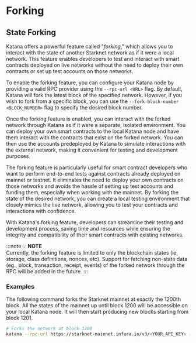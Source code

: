 # Forking

## State Forking

Katana offers a powerful feature called "*forking*," which allows you to interact with the state of another Starknet network as if it were a local network. This feature enables developers to test and interact with smart contracts deployed on live networks without the need to deploy their own contracts or set up test accounts on those networks.

To enable the forking feature, you can configure your Katana node by providing a valid RPC provider using the `--rpc-url <URL>` flag. By default, Katana will fork the latest block of the specified network. However, if you wish to fork from a specific block, you can use the `--fork-block-number <BLOCK_NUMBER>` flag to specify the desired block number.

Once the forking feature is enabled, you can interact with the forked network through Katana as if it were a separate, isolated environment. You can deploy your own smart contracts to the local Katana node and have them interact with the contracts that exist on the forked network. You can then use the accounts predeployed by Katana to simulate interactions with the external network, making it convenient for testing and development purposes.

The forking feature is particularly useful for smart contract developers who want to perform end-to-end tests against contracts already deployed on mainnet or testnet. It eliminates the need to deploy your own contracts on those networks and avoids the hassle of setting up test accounts and funding them, especially when working with the mainnet. By forking the state of the desired network, you can create a local testing environment that closely mimics the live network, allowing you to test your contracts and interactions with confidence.

With Katana's forking feature, developers can streamline their testing and development process, saving time and resources while ensuring the integrity and compatibility of their smart contracts with existing networks.

:::note
💡 **NOTE**  
Currently, the forking feature is limited to only the blockchain states (ie, storage, class definitions, nonces, etc). Support for fetching non-state data (eg., block, transaction, receipt, events) of the forked network through the RPC will be added in the future.
:::

### Examples

The following command forks the Starknet mainnet at exactly the 1200th block. All the states of the mainnet up until block 1200 will be accessible on your local Katana node. It will then start producing new blocks starting from block 1201.

```sh
# Forks the network at block 1200
katana --rpc-url https://starknet-mainnet.infura.io/v3/<YOUR_API_KEY> --fork-block-number 1200
```